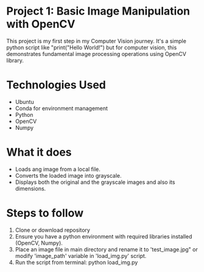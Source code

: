 # Project 1: Basic Image Manipulation with OpenCV
This project is my first step in my Computer Vision journey. It's a simple python script like "print("Hello World!") but for computer vision, this demonstrates fundamental image processing operations using OpenCV library.

# Technologies Used
- Ubuntu 
- Conda for environment management
- Python 
- OpenCV
- Numpy

# What it does
- Loads ang image from a local file.
- Converts the loaded image into grayscale.
- Displays both the original and the grayscale images and also its dimensions.

# Steps to follow
1) Clone or download repository
2) Ensure you have a python environment with required libraries installed (OpenCV, Numpy).
3) Place an image file in main directory and rename it to 'test_image.jpg" or modify 'image_path' variable in 'load_img.py' script.
4) Run the script from terminal:
          python load_img.py
